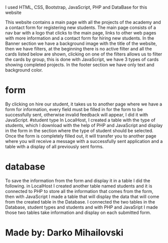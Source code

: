 I used HTML, CSS, Bootstrap, JavaScript, PHP and DataBase for this website

This website contains a main page with all the projects of the academy and a contact form for registering new students. The main page consists of a nav bar with a logo that clicks to the main page, links to other web pages with more information and a contact form for hiring new students. In the Banner section we have a background image with the title of the website, then we have filters, at the beginning there is no active filter and all the cards listed below are shown, clicking on one of the filters allows us to filter the cards by group, this is done with JavaScript, we have 3 types of cards showing completed projects. In the footer section we have only text and background color.

# form

By clicking on hire our student, it takes us to another page where we have a form for information, every field must be filled in for the form to be successfully sent, otherwise invalid feedback will appear, I did it with JavaScript.
#student type
In LocalHost, I created a table with the type of students, which I download with the help of PHP and JavaScript and display in the form in the section where the type of student should be selected.
Once the form is completely filled out, it will transfer you to another page where you will receive a message with a successfully sent application and a table with a display of all previously sent forms.

# database

To save the information from the form and display it in a table I did the following.
in LocalHost I created another table named students and it is connected to PHP to store all the information that comes from the form, then with JavaScript I made a table that will display the data that will come from the created table in the Database. I connected the two tables in the Database, student types and students
and with PHP and JavaSript I made those two tables take information and display on each submitted form.

# Made by: Darko Mihailovski
